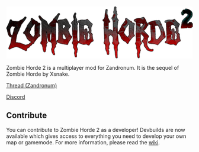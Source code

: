 ![image](files/logo.png)

Zombie Horde 2 is a multiplayer mod for Zandronum. It is the sequel of Zombie Horde by Xsnake.

[Thread (Zandronum)](https://zandronum.com/forum/viewtopic.php?t=9379)

[Discord](https://discord.gg/ne6WcTCHpj)

## Contribute
You can contribute to Zombie Horde 2 as a developer! Devbuilds are now available which gives access to everything you need to develop your own map or gamemode.
For more information, please read the [wiki](../../wiki).
